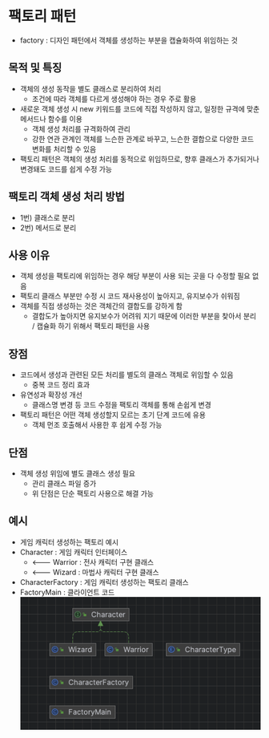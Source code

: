 # 팩토리 패턴
- factory : 디자인 패턴에서 객체를 생성하는 부분을 캡슐화하여 위임하는 것

## 목적 및 특징
- 객체의 생성 동작을 별도 클래스로 분리하여 처리
  - 조건에 따라 객체를 다르게 생성해야 하는 경우 주로 활용
- 새로운 객체 생성 시 new 키워드를 코드에 직접 작성하지 않고, 일정한 규격에 맞춘 메서드나 함수를 이용
  - 객체 생성 처리를 규격화하여 관리
  - 강한 연관 관계인 객체를 느슨한 관계로 바꾸고, 느슨한 결합으로 다양한 코드 변화를 처리할 수 있음
- 팩토리 패턴은 객체의 생성 처리를 동적으로 위임하므로, 향후 클래스가 추가되거나 변경돼도 코드를 쉽게 수정 가능

## 팩토리 객체 생성 처리 방법
- 1번) 클래스로 분리
- 2번) 메서드로 분리


## 사용 이유
- 객체 생성을 팩토리에 위임하는 경우 해당 부분이 사용 되는 곳을 다 수정할 필요 없음
- 팩토리 클래스 부분만 수정 시 코드 재사용성이 높아지고, 유지보수가 쉬워짐
- 객체를 직접 생성하는 것은 객체간의 결합도를 강하게 함
  - 결합도가 높아지면 유지보수가 어려워 지기 때문에 이러한 부분을 찾아서 분리 / 캡슐화 하기 위해서 팩토리 패턴을 사용

## 장점
- 코드에서 생성과 관련된 모든 처리를 별도의 클래스 객체로 위임할 수 있음
  - 중복 코드 정리 효과
- 유연성과 확장성 개선
  - 클래스명 변경 등 코드 수정을 팩토리 객체를 통해 손쉽게 변경
- 팩토리 패턴은 어떤 객체 생성할지 모르는 초기 단계 코드에 유용
  - 객체 먼조 호출해서 사용한 후 쉽게 수정 가능

## 단점
- 객체 생성 위임에 별도 클래스 생성 필요
  - 관리 클래스 파일 증가
  - 위 단점은 단순 팩토리 사용으로 해결 가능


## 예시
- 게임 캐릭터 생성하는 팩토리 예시
- Character : 게임 캐릭터 인터페이스
  - <--- Warrior : 전사 캐릭터 구현 클래스
  - <--- Wizard : 마법사 캐릭터 구현 클래스
- CharacterFactory : 게임 캐릭터 생성하는 팩토리 클래스
- FactoryMain : 클라이언트 코드
![img.png](img.png)
